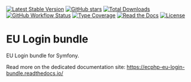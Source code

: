 [![Latest Stable Version](https://img.shields.io/packagist/v/ecphp/eu-login-bundle.svg?style=flat-square)](https://packagist.org/packages/ecphp/eu-login-bundle)
[![GitHub stars](https://img.shields.io/github/stars/ecphp/eu-login-bundle.svg?style=flat-square)](https://packagist.org/packages/ecphp/eu-login-bundle)
[![Total Downloads](https://img.shields.io/packagist/dt/ecphp/eu-login-bundle.svg?style=flat-square)](https://packagist.org/packages/ecphp/eu-login-bundle)
[![GitHub Workflow Status][github workflow status]][github actions link]
[![Type Coverage](https://shepherd.dev/github/ecphp/eu-login-bundle/coverage.svg)](https://shepherd.dev/github/ecphp/eu-login-bundle)
[![Read the Docs](https://img.shields.io/readthedocs/ecphp-eu-login-bundle?style=flat-square)](https://ecphp-eu-login-bundle.readthedocs.io/)
[![License](https://img.shields.io/packagist/l/ecphp/eu-login-bundle.svg?style=flat-square)](https://packagist.org/packages/ecphp/eu-login-bundle)

# EU Login bundle

EU Login bundle for Symfony.

Read more on the dedicated documentation site:
https://ecphp-eu-login-bundle.readthedocs.io/

[github actions link]: https://github.com/ecphp/eu-login-bundle/actions
[github workflow status]:
  https://img.shields.io/github/actions/workflow/status/ecphp/eu-login-bundle/continuous-integration.yml?branch=master&style=flat-square